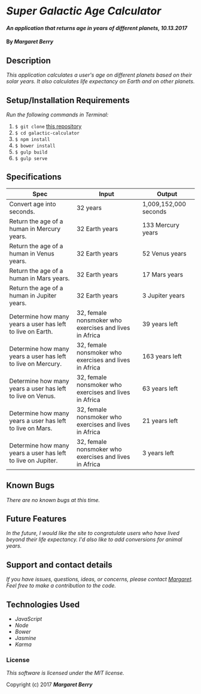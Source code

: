 # _Super Galactic Age Calculator_

#### _An application that returns age in years of different planets, 10.13.2017_

#### By _**Margaret Berry**_

## Description
_This application calculates a user's age on different planets based on their solar years.  It also calculates life expectancy on Earth and on other planets._

## Setup/Installation Requirements
_Run the following commands in Terminal:_

1. `$ git clone` [this repository](https://github.com/codemargaret/galactic-calculator.git)
2. `$ cd galactic-calculator`
3. `$ npm install`
4. `$ bower install`
5. `$ gulp build`
6. `$ gulp serve`

## Specifications
| Spec                                                         | Input                                                  | Output                |
|--------------------------------------------------------------|--------------------------------------------------------|-----------------------|
| Convert age into seconds.                                    | 32 years                                               | 1,009,152,000 seconds |
| Return the age of a human in Mercury years.                  | 32 Earth years                                         | 133 Mercury years     |
| Return the age of a human in Venus years.                    | 32 Earth years                                         | 52 Venus years        |
| Return the age of a human in Mars years.                     | 32 Earth years                                         | 17 Mars years         |
| Return the age of a human in Jupiter years.                  | 32 Earth years                                         | 3 Jupiter years       |
| Determine how many years a user has left to live on Earth.   | 32, female nonsmoker who exercises and lives in Africa | 39 years left         |
| Determine how many years a user has left to live on Mercury. | 32, female nonsmoker who exercises and lives in Africa | 163 years left        |
| Determine how many years a user has left to live on Venus.   | 32, female nonsmoker who exercises and lives in Africa | 63 years left         |
| Determine how many years a user has left to live on Mars.    | 32, female nonsmoker who exercises and lives in Africa | 21 years left         |
| Determine how many years a user has left to live on Jupiter. | 32, female nonsmoker who exercises and lives in Africa | 3 years left          |

## Known Bugs
_There are no known bugs at this time._

## Future Features
_In the future, I would like the site to congratulate users who have lived beyond their life expectancy.  I'd also like to add conversions for animal years._

## Support and contact details
_If you have issues, questions, ideas, or concerns, please contact [Margaret](codeberry1@gmail.com). Feel free to make a contribution to the code._

## Technologies Used
* _JavaScript_
* _Node_
* _Bower_
* _Jasmine_
* _Karma_

### License
*This software is licensed under the MIT license.*

Copyright (c) 2017 **_Margaret Berry_**
